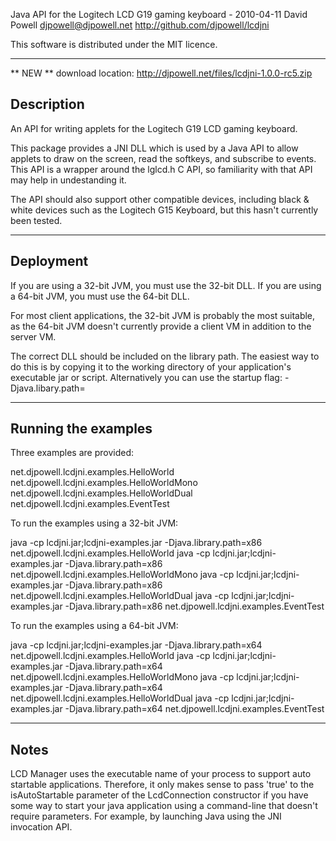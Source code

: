 
Java API for the Logitech LCD G19 gaming keyboard - 2010-04-11
David Powell <djpowell@djpowell.net>
<http://github.com/djpowell/lcdjni>

This software is distributed under the MIT licence.

----------------------------------------


** NEW ** download location: http://djpowell.net/files/lcdjni-1.0.0-rc5.zip


Description
-----------

An API for writing applets for the Logitech G19 LCD gaming keyboard.

This package provides a JNI DLL which is used by a Java API to allow
applets to draw on the screen, read the softkeys, and subscribe to
events.  This API is a wrapper around the lglcd.h C API, so
familiarity with that API may help in undestanding it.

The API should also support other compatible devices, including black
& white devices such as the Logitech G15 Keyboard, but this hasn't
currently been tested.

----------------------------------------

Deployment
----------

If you are using a 32-bit JVM, you must use the 32-bit DLL.
If you are using a 64-bit JVM, you must use the 64-bit DLL.

For most client applications, the 32-bit JVM is probably the most
suitable, as the 64-bit JVM doesn't currently provide a client VM in
addition to the server VM.

The correct DLL should be included on the library path.  The easiest
way to do this is by copying it to the working directory of your
application's executable jar or script.  Alternatively you can use the
startup flag: -Djava.libary.path=<directory-containing-the-dll>

----------------------------------------

Running the examples
--------------------

Three examples are provided:

  net.djpowell.lcdjni.examples.HelloWorld
  net.djpowell.lcdjni.examples.HelloWorldMono
  net.djpowell.lcdjni.examples.HelloWorldDual
  net.djpowell.lcdjni.examples.EventTest

To run the examples using a 32-bit JVM:

  java -cp lcdjni.jar;lcdjni-examples.jar -Djava.library.path=x86 net.djpowell.lcdjni.examples.HelloWorld
  java -cp lcdjni.jar;lcdjni-examples.jar -Djava.library.path=x86 net.djpowell.lcdjni.examples.HelloWorldMono
  java -cp lcdjni.jar;lcdjni-examples.jar -Djava.library.path=x86 net.djpowell.lcdjni.examples.HelloWorldDual
  java -cp lcdjni.jar;lcdjni-examples.jar -Djava.library.path=x86 net.djpowell.lcdjni.examples.EventTest

To run the examples using a 64-bit JVM:

  java -cp lcdjni.jar;lcdjni-examples.jar -Djava.library.path=x64 net.djpowell.lcdjni.examples.HelloWorld
  java -cp lcdjni.jar;lcdjni-examples.jar -Djava.library.path=x64 net.djpowell.lcdjni.examples.HelloWorldMono
  java -cp lcdjni.jar;lcdjni-examples.jar -Djava.library.path=x64 net.djpowell.lcdjni.examples.HelloWorldDual
  java -cp lcdjni.jar;lcdjni-examples.jar -Djava.library.path=x64 net.djpowell.lcdjni.examples.EventTest

----------------------------------------

Notes
-----

LCD Manager uses the executable name of your process to support auto
startable applications.  Therefore, it only makes sense to pass 'true'
to the isAutoStartable parameter of the LcdConnection constructor if
you have some way to start your java application using a command-line
that doesn't require parameters.  For example, by launching Java using
the JNI invocation API.

